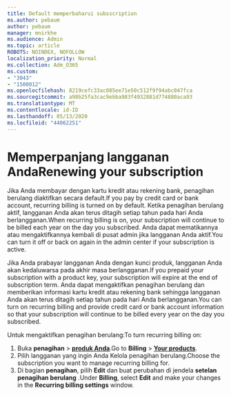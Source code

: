 ```yaml
---
title: Default memperbaharui subsscription
ms.author: pebaum
author: pebaum
manager: mnirkhe
ms.audience: Admin
ms.topic: article
ROBOTS: NOINDEX, NOFOLLOW
localization_priority: Normal
ms.collection: Adm_O365
ms.custom:
- "3043"
- "1500012"
ms.openlocfilehash: 8219cefc33ac085ee71e50c512f9f94abc047fca
ms.sourcegitcommit: a98b25fa3cac9ebba983f4932881d774880aca93
ms.translationtype: MT
ms.contentlocale: id-ID
ms.lasthandoff: 05/13/2020
ms.locfileid: "44062251"
---
```

# <a name="renewing-your-subscription"></a><span data-ttu-id="a07a9-102">Memperpanjang langganan Anda</span><span class="sxs-lookup"><span data-stu-id="a07a9-102">Renewing your subscription</span></span>

<span data-ttu-id="a07a9-103">Jika Anda membayar dengan kartu kredit atau rekening bank, penagihan berulang diaktifkan secara default.</span><span class="sxs-lookup"><span data-stu-id="a07a9-103">If you pay by credit card or bank account, recurring billing is turned on by default.</span></span> <span data-ttu-id="a07a9-104">Ketika penagihan berulang aktif, langganan Anda akan terus ditagih setiap tahun pada hari Anda berlangganan.</span><span class="sxs-lookup"><span data-stu-id="a07a9-104">When recurring billing is on, your subscription will continue to be billed each year on the day you subscribed.</span></span> <span data-ttu-id="a07a9-105">Anda dapat mematikannya atau mengaktifkannya kembali di pusat admin jika langganan Anda aktif.</span><span class="sxs-lookup"><span data-stu-id="a07a9-105">You can turn it off or back on again in the admin center if your subscription is active.</span></span>

<span data-ttu-id="a07a9-106">Jika Anda prabayar langganan Anda dengan kunci produk, langganan Anda akan kedaluwarsa pada akhir masa berlangganan.</span><span class="sxs-lookup"><span data-stu-id="a07a9-106">If you prepaid your subscription with a product key, your subscription will expire at the end of subscription term.</span></span> <span data-ttu-id="a07a9-107">Anda dapat mengaktifkan penagihan berulang dan memberikan informasi kartu kredit atau rekening bank sehingga langganan Anda akan terus ditagih setiap tahun pada hari Anda berlangganan.</span><span class="sxs-lookup"><span data-stu-id="a07a9-107">You can turn on recurring billing and provide credit card or bank account information so that your subscription will continue to be billed every year on the day you subscribed.</span></span>

<span data-ttu-id="a07a9-108">Untuk mengaktifkan penagihan berulang:</span><span class="sxs-lookup"><span data-stu-id="a07a9-108">To turn recurring billing on:</span></span> 

1. <span data-ttu-id="a07a9-109">Buka **penagihan**  >  **[produk Anda](https://go.microsoft.com/fwlink/p/?linkid=842054)**.</span><span class="sxs-lookup"><span data-stu-id="a07a9-109">Go to **Billing** > **[Your products](https://go.microsoft.com/fwlink/p/?linkid=842054)**.</span></span>
2. <span data-ttu-id="a07a9-110">Pilih langganan yang ingin Anda Kelola penagihan berulang.</span><span class="sxs-lookup"><span data-stu-id="a07a9-110">Choose the subscription you want to manage recurring billing for.</span></span>
3. <span data-ttu-id="a07a9-111">Di bagian **penagihan**, pilih **Edit** dan buat perubahan di jendela **setelan penagihan berulang** .</span><span class="sxs-lookup"><span data-stu-id="a07a9-111">Under **Billing**, select **Edit** and make your changes in the **Recurring billing settings** window.</span></span> 